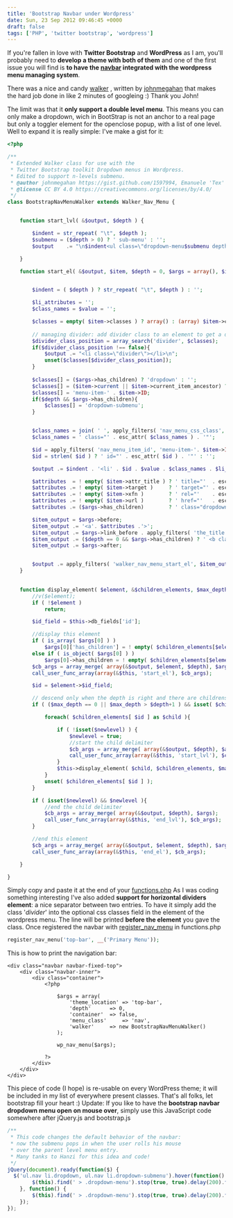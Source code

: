 ```yaml
---
title: 'Bootstrap Navbar under Wordpress'
date: Sun, 23 Sep 2012 09:46:45 +0000
draft: false
tags: ['PHP', 'twitter bootstrap', 'wordpress']
---
```


If you're fallen in love with **Twitter Bootstrap** and **WordPress** as I am, you'll probably need to **develop a theme
with both of them** and one of the first issue you will find is **to have
the [navbar](http://twitter.github.com/bootstrap/components.html#navbar "Twitter Bootstrap - Navbar Section") integrated
with the wordpress menu managing system**.

There was a nice and
candy [walker](http://codex.wordpress.org/Function_Reference/wp_nav_menu#Using_a_Custom_Walker_Function "Wordpress Codex - using navigation menu walkers")
, written by [johnmegahan](https://gist.github.com/1597994) that makes the hard job done in like 2 minutes of
googleing :) Thank you John!

The limit was that it **only support a double level menu**. This means you can only make a
dropdown, wich in BootStrap is not an anchor to a real page but only a toggler element for the openclose popup, with a
list of one level. Well to expand it is really simple: I've make a gist for it:

```php
<?php

/**
 * Extended Walker class for use with the
 * Twitter Bootstrap toolkit Dropdown menus in Wordpress.
 * Edited to support n-levels submenu.
 * @author johnmegahan https://gist.github.com/1597994, Emanuele 'Tex' Tessore https://gist.github.com/3765640
 * @license CC BY 4.0 https://creativecommons.org/licenses/by/4.0/
 */
class BootstrapNavMenuWalker extends Walker_Nav_Menu {


	function start_lvl( &$output, $depth ) {

		$indent = str_repeat( "\t", $depth );
		$submenu = ($depth > 0) ? ' sub-menu' : '';
		$output	   .= "\n$indent<ul class=\"dropdown-menu$submenu depth_$depth\">\n";

	}

	function start_el( &$output, $item, $depth = 0, $args = array(), $id = 0 ) {


		$indent = ( $depth ) ? str_repeat( "\t", $depth ) : '';

		$li_attributes = '';
		$class_names = $value = '';

		$classes = empty( $item->classes ) ? array() : (array) $item->classes;
		
		// managing divider: add divider class to an element to get a divider before it.
		$divider_class_position = array_search('divider', $classes);
		if($divider_class_position !== false){
			$output .= "<li class=\"divider\"></li>\n";
			unset($classes[$divider_class_position]);
		}
		
		$classes[] = ($args->has_children) ? 'dropdown' : '';
		$classes[] = ($item->current || $item->current_item_ancestor) ? 'active' : '';
		$classes[] = 'menu-item-' . $item->ID;
		if($depth && $args->has_children){
			$classes[] = 'dropdown-submenu';
		}


		$class_names = join( ' ', apply_filters( 'nav_menu_css_class', array_filter( $classes ), $item, $args ) );
		$class_names = ' class="' . esc_attr( $class_names ) . '"';

		$id = apply_filters( 'nav_menu_item_id', 'menu-item-'. $item->ID, $item, $args );
		$id = strlen( $id ) ? ' id="' . esc_attr( $id ) . '"' : '';

		$output .= $indent . '<li' . $id . $value . $class_names . $li_attributes . '>';

		$attributes  = ! empty( $item->attr_title ) ? ' title="'  . esc_attr( $item->attr_title ) .'"' : '';
		$attributes .= ! empty( $item->target )     ? ' target="' . esc_attr( $item->target     ) .'"' : '';
		$attributes .= ! empty( $item->xfn )        ? ' rel="'    . esc_attr( $item->xfn        ) .'"' : '';
		$attributes .= ! empty( $item->url )        ? ' href="'   . esc_attr( $item->url        ) .'"' : '';
		$attributes .= ($args->has_children) 	    ? ' class="dropdown-toggle" data-toggle="dropdown"' : '';

		$item_output = $args->before;
		$item_output .= '<a'. $attributes .'>';
		$item_output .= $args->link_before . apply_filters( 'the_title', $item->title, $item->ID ) . $args->link_after;
		$item_output .= ($depth == 0 && $args->has_children) ? ' <b class="caret"></b></a>' : '</a>';
		$item_output .= $args->after;


		$output .= apply_filters( 'walker_nav_menu_start_el', $item_output, $item, $depth, $args );
	}
	

	function display_element( $element, &$children_elements, $max_depth, $depth=0, $args, &$output ) {
		//v($element);
		if ( !$element )
			return;

		$id_field = $this->db_fields['id'];

		//display this element
		if ( is_array( $args[0] ) )
			$args[0]['has_children'] = ! empty( $children_elements[$element->$id_field] );
		else if ( is_object( $args[0] ) )
			$args[0]->has_children = ! empty( $children_elements[$element->$id_field] );
		$cb_args = array_merge( array(&$output, $element, $depth), $args);
		call_user_func_array(array(&$this, 'start_el'), $cb_args);

		$id = $element->$id_field;

		// descend only when the depth is right and there are childrens for this element
		if ( ($max_depth == 0 || $max_depth > $depth+1 ) && isset( $children_elements[$id]) ) {

			foreach( $children_elements[ $id ] as $child ){

				if ( !isset($newlevel) ) {
					$newlevel = true;
					//start the child delimiter
					$cb_args = array_merge( array(&$output, $depth), $args);
					call_user_func_array(array(&$this, 'start_lvl'), $cb_args);
				}
				$this->display_element( $child, $children_elements, $max_depth, $depth + 1, $args, $output );
			}
			unset( $children_elements[ $id ] );
		}

		if ( isset($newlevel) && $newlevel ){
			//end the child delimiter
			$cb_args = array_merge( array(&$output, $depth), $args);
			call_user_func_array(array(&$this, 'end_lvl'), $cb_args);
		}

		//end this element
		$cb_args = array_merge( array(&$output, $element, $depth), $args);
		call_user_func_array(array(&$this, 'end_el'), $cb_args);

	}

}
```

Simply copy and paste it at the end of
your [functions.php](http://codex.wordpress.org/Functions_File_Explained "Wordpress Codex - functions.php explained") As
I was coding something interesting I've also added **support for horizontal dividers element**: a nice separator between
two entries. To have it simply add the class '_divider_' into the optional css classes field in the element of the
wordpress menu. The line will be printed **before the element** you gave the class. Once registered the navbar
with [register\_nav\_menu](http://codex.wordpress.org/Function_Reference/register_nav_menu "Wordpress Codex - register_nav_menu function")
in functions.php

```php
register_nav_menu('top-bar', __('Primary Menu'));
```

This is how to print the navigation bar:

```phtml
<div class="navbar navbar-fixed-top">
	<div class="navbar-inner">
		<div class="container">
			<?php
				
				$args = array(
					'theme_location' => 'top-bar',
					'depth'		 => 0,
					'container'	 => false,
					'menu_class'	 => 'nav',
					'walker'	 => new BootstrapNavMenuWalker()
				);

				wp_nav_menu($args);
			
			?>
		</div>
	</div>
</div>
```

This piece of code (I hope) is re-usable on
every WordPress theme; it will be included in my list of everywhere present classes. That's all folks, let bootstrap
fill your heart :) Update: If you like to have the **bootstrap navbar dropdown menu open on mouse over**, simply use
this JavaScript code somewhere after jQuery.js and bootstrap.js

```javascript
/**
 * This code changes the default behavior of the navbar:
 * now the submenu pops in when the user rolls his mouse
 * over the parent level menu entry.
 * Many tanks to Hanzi for this idea and code!
 */
jQuery(document).ready(function($) {
  $('ul.nav li.dropdown, ul.nav li.dropdown-submenu').hover(function() {
		$(this).find(' > .dropdown-menu').stop(true, true).delay(200).fadeIn();
	}, function() {
		$(this).find(' > .dropdown-menu').stop(true, true).delay(200).fadeOut();
	});
});
```